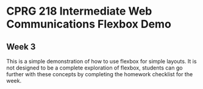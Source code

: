 # CPRG 218 Intermediate Web Communications Flexbox Demo
## Week 3
This is a simple demonstration of how to use flexbox for simple layouts. It is not designed to be a complete exploration of flexbox, students can go further with these concepts by completing the homework checklist for the week.
